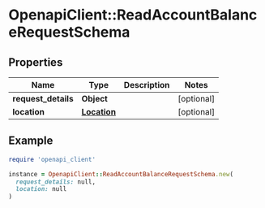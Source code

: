 # OpenapiClient::ReadAccountBalanceRequestSchema

## Properties

| Name | Type | Description | Notes |
| ---- | ---- | ----------- | ----- |
| **request_details** | **Object** |  | [optional] |
| **location** | [**Location**](Location.md) |  | [optional] |

## Example

```ruby
require 'openapi_client'

instance = OpenapiClient::ReadAccountBalanceRequestSchema.new(
  request_details: null,
  location: null
)
```

